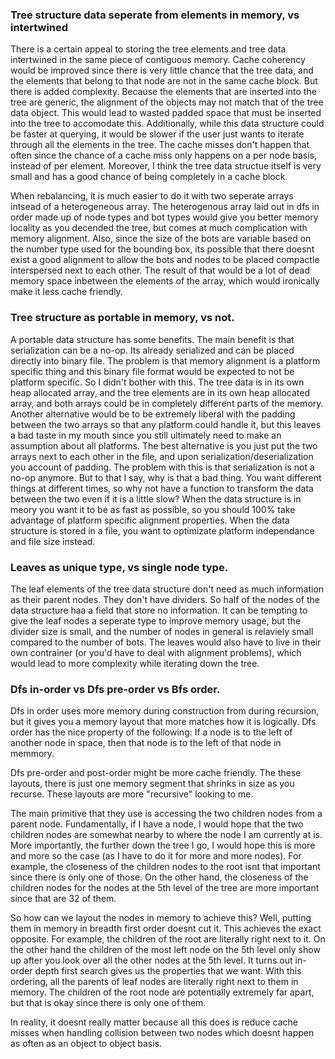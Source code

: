 
### Tree structure data seperate from elements in memory, vs intertwined

There is a certain appeal to storing the tree elements and tree data intertwined in the same piece of contiguous memory. Cache coherency would be improved since there is very little chance that the tree data, and the elements that belong to that node are not in the same cache block. But there is added complexity. Because the elements that are inserted into the tree are generic, the alignment of the objects may not match that of the tree data object. This would lead to wasted padded space that must be inserted into the tree to accomodate this. Additionally, while this data structure could be faster at querying, it would be slower if the user just wants to iterate through all the elements in the tree. The cache misses don't happen that often since the chance of a cache miss only happens on a per node basis, instead of per element. Moreover, I think the tree data structue itself is very small and has a good chance of being completely in a cache block.

When rebalancing, it is much easier to do it with two seperate arrays intsead of a heterogeneous array. The heterogenous array laid out in dfs in order made up of node types and bot types would give you better memory locality as you decended the tree, but comes at much complication with memory alignment. Also, since the size of the bots are variable based on the number type used for the bounding box, its possible that there doesnt exist a good alignment to allow the bots and nodes to be placed compactle interspersed next to each other. The result of that would be a lot of dead memory space inbetween the elements of the array, which would ironically make it less cache friendly.

### Tree structure as portable in memory, vs not.

A portable data structure has some benefits. The main benefit is that serialization can be a no-op. Its already serialized and can be placed directly into binary file. The problem is that memory alignment is a platform specific thing and this binary file format would be expected to not be platform specific. So I didn't bother with this. The tree data is in its own heap allocated array, and the tree elements are in its own heap allocated array, and both arrays could be in completely different parts of the memory. Another alternative would be to be extremely liberal with the padding between the two arrays so that any platform could handle it, but this leaves a bad taste in my mouth since you still ultimately need to make an assumption about all platforms. The best alternative is you just put the two arrays next to each other in the file, and upon serialization/deserialization you account of padding. The problem with this is that serialization is not a no-op anymore. But to that I say, why is that a bad thing. You want different things at different times, so why not have a function to transform the data between the two even if it is a little slow? When the data structure is in meory you want it to be as fast as possible, so you should 100% take advantage of platform specific alignment properties. When the data structure is stored in a file, you want to optimizate platform independance and file size instead.


### Leaves as unique type, vs single node type.

The leaf elements of the tree data structure don't need as much information as their parent nodes. They don't have dividers. So half of the nodes of the data structure haa a field that store no information. It can be tempting to give the leaf nodes a seperate type to improve memory usage, but the divider size is small, and the number of nodes in general is relaviely small compared to the number of bots. The leaves would also have to live in their own contrainer (or you'd have to deal with alignment problems), which would lead to more complexity while iterating down the tree.


### Dfs in-order vs Dfs pre-order vs Bfs order.

Dfs in order uses more memory during construction from during recursion, but it gives you a memory layout that more matches how it is logically. Dfs order has the nice property of the following: If a node is to the left of another node in space, then that node is to the left of that node in memmory. 

Dfs pre-order and post-order might be more cache friendly. The these layouts, there is just one memory segment that shrinks in size as you recurse. These layouts are more "recursive" looking to me.

The main primitive that they use is accessing the two children nodes from a parent node. Fundamentally, if I have a node, I would hope that the two children nodes are somewhat nearby to where the node I am currently at is. More importantly, the further down the tree I go, I would hope this is more and more so the case (as I have to do it for more and more nodes). For example, the closeness of the children nodes to the root isnt that important since there is only one of those. On the other hand, the closeness of the children nodes for the nodes at the 5th level of the tree are more important since that are 32 of them. 

So how can we layout the nodes in memory to achieve this? Well, putting them in memory in breadth first order doesnt cut it. This achieves the exact opposite. For example, the children of the root are literally right next to it. On the other hand the children of the most left node on the 5th level only show up after you look over all the other nodes at the 5th level. It turns out in-order depth first search gives us the properties that we want. With this ordering, all the parents of leaf nodes are literally right next to them in memory. The children of the root node are potentially extremely far apart, but that is okay since there is only one of them.

In reality, it doesnt really matter because all this does is reduce cache misses when handling collision between two nodes which doesnt happen as often as an object to object basis. 
